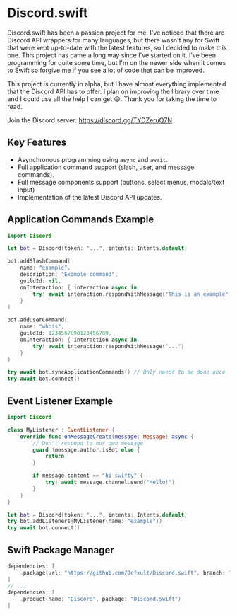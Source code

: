 # Discord.swift

Discord.swift has been a passion project for me. I've noticed that there are Discord API wrappers for many languages, but there wasn't any for Swift that were kept up-to-date with the latest features, so I decided to make this one. This project has came a long way since I've started on it. I've been programming for quite some time, but I'm on the newer side when it comes to Swift so forgive me if you see a lot of code that can be improved.

This project is currently in alpha, but I have almost everything implemented that the Discord API has to offer. I plan on improving the library over time and I could use all the help I can get 😄. Thank you for taking the time to read.

Join the Discord server: https://discord.gg/TYDZeruQ7N

## Key Features
- Asynchronous programming using `async` and `await`.
- Full application command support (slash, user, and message commands).
- Full message components support (buttons, select menus, modals/text input)
- Implementation of the latest Discord API updates.

## Application Commands Example
```swift
import Discord

let bot = Discord(token: "...", intents: Intents.default)

bot.addSlashCommand(
    name: "example",
    description: "Example command",
    guildId: nil,
    onInteraction: { interaction async in
        try! await interaction.respondWithMessage("This is an example", ephemeral: true)
    }
)

bot.addUserCommand(
    name: "whois",
    guildId: 1234567890123456789,
    onInteraction: { interaction async in
        try! await interaction.respondWithMessage("...")
    }
)

try await bot.syncApplicationCommands() // Only needs to be done once
try await bot.connect()
```

## Event Listener Example
```swift
import Discord

class MyListener : EventListener {
    override func onMessageCreate(message: Message) async {
        // Don't respond to our own message
        guard !message.author.isBot else {
            return
        }

        if message.content == "hi swifty" {
            try! await message.channel.send("Hello!")
        }
    }
}

let bot = Discord(token: "...", intents: Intents.default)
try bot.addListeners(MyListener(name: "example"))
try await bot.connect()
```
## Swift Package Manager
```swift
dependencies: [
    .package(url: "https://github.com/Defxult/Discord.swift", branch: "main")
]
// ...
dependencies: [
    .product(name: "Discord", package: "Discord.swift")
]
```
